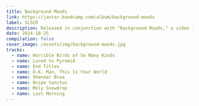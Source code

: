```yaml
---
title: Background Moods
link: https://jantar.bandcamp.com/album/background-moods
label: SLSCR
description: Released in conjunction with "Background Moods," a video installation at the Sunview Luncheonette, October 25-27 2024.
date: 2024-10-25
compilation: false
cover_image: /assets/img/background-moods.jpg
tracks:
  - name: Horrible Birds of So Many Kinds
  - name: Lured to Pyramid
  - name: End Titles
  - name: O.K. Man, This Is Your World
  - name: Shendar Brwa
  - name: Onipe Sanctus
  - name: Moly Snowdrop
  - name: Last Morning
---
```

